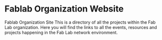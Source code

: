 # Fablab Organization Website
Fablab Organization Site
This is a directory of all the projects within the Fab Lab organization. Here you will find the links to all the events, resources and projects happening in the Fab Lab network environment.